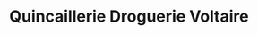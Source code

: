---
title: "Quincaillerie Droguerie Voltaire"
url: /paris/quincaillerie-droguerie-voltaire/
shop: matériel informatique
---